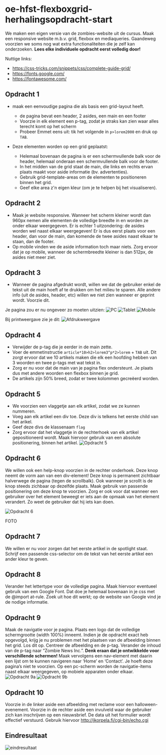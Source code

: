 # oe-hfst-flexboxgrid-herhalingsopdracht-start
We maken een eigen versie van de zombies-website uit de cursus.
Maak een responsive website m.b.v. grid, flexbox en mediaqueries.
Gaandeweg voorzien we soms nog wat extra functionaliteiten die je zelf kan onderzoeken.
**Lees elke individuele opdracht eerst volledig door!**

Nuttige links:
- https://css-tricks.com/snippets/css/complete-guide-grid/
- https://fonts.google.com/
- https://fontawesome.com/ 

## Opdracht 1
- maak een eenvoudige pagina die als basis een grid-layout heeft.
  - de pagina bevat een header, 2 asides, een main en een footer
  - Voorzie in elk element een p-tag, zodat je straks kan zien waar alles terecht komt op het scherm
  - Probeer Emmet eens uit: tik het volgende in `p>lorem2000` en druk op `TAB`.

- Deze elementen worden op een grid geplaatst:
  - Helemaal bovenaan de pagina is er een schermvullende balk voor de header, helemaal onderaan een schermvullende balk voor de footer.
  - In het midden van de grid staat de main, die links en rechts ervan plaats maakt voor aside informatie (bv. advertenties).
  - Gebruik grid-template-areas om de elementen te positioneren binnen het grid.
  - Geef elke area z'n eigen kleur (om je te helpen bij het visualiseren).
  
## Opdracht 2
- Maak je website responsive. Wanneer het scherm kleiner wordt dan 960px nemen alle elementen de volledige breedte in en worden ze onder elkaar weergegeven. Er is echter 1 uitzondering: de asides worden wel naast elkaar weergegeven! Er is dus eerst plaats voor een header, dan voor de main, dan komende de twee asides naast elkaar te staan, dan de footer.
- Op mobile vinden we de aside information toch maar niets. Zorg ervoor dat je op mobile, wanneer de schermbreedte kleiner is dan 512px, de asides niet meer ziet.

  
## Opdracht 3
- Wanneer de pagina afgedrukt wordt, willen we dat de gebruiker enkel de tekst uit de main hoeft af te drukken om het milieu te sparen. Alle andere info (uit de asides, header, etc) willen we niet zien wanneer er geprint wordt. Voorzie dit.

Je pagina zou er nu ongeveer zo moeten uitzien:
![PC](../master/screenshots/1.bmp)
![Tablet](../master/screenshots/2.bmp)
![Mobile](../master/screenshots/3.bmp)

Bij printweergave zie je dit:
![Afdrukweergave](../master/screenshots/4.bmp)

## Opdracht 4
- Verwijder de p-tag die je eerder in de main zette.
- Voer de emmetinstructie `article*10>h2>lorem3^p*2>lorem` + `TAB` uit. Dit zorgt ervoor dat we 10 artikels maken die elk een hoofding hebben van 3 woorden en twee p-tags met wat tekst in.
- Zorg er nu voor dat de main van je pagina flex ondersteunt. Je plaats dus met andere woorden een flexbox binnen je grid.
- De artikels zijn 50% breed, zodat er twee kolommen gecreëerd worden.

## Opdracht 5
- We voorzien een vlaggetje aan elk artikel, zodat we ze kunnen nummeren.
- Voeg aan elk artikel een div toe. Deze div is telkens het eerste child van het arikel.
-	Geef deze divs de klassenaam `flag`
-	Zorg ervoor dat het vlaggetje in de rechterhoek van elk artikel gepositioneerd wordt. Maak hiervoor gebruik van een absolute positionering, binnen het artikel.
![Opdracht 5](../master/screenshots/5.bmp)

## Opdracht 6
We willen ook een help-knop voorzien in de rechter onderhoek. Deze knop neemt de vorm aan van een div-element! Deze knop is permanent zichtbaar halverwege de pagina (tegen de scrollbalk). Ook wanneer je scrollt is de knop steeds zichbaar op dezelfde plaats. Maak gebruik van passende positionering om deze knop te voorzien.
Zorg er ook voor dat wanneer een gebruiker over het element beweegt er iets aan de opmaak van het element verandert. Zo weet de gebruiker dat hij iets kan doen.

![Opdracht 6](../master/screenshots/6.bmp)

FOTO
## Opdracht 7
We willen er nu voor zorgen dat het eerste artikel in de spotlight staat. Schrijf een passende css-selector om de tekst van het eerste artikel een ander kleur te geven.

## Opdracht 8
Verander het lettertype voor de volledige pagina. Maak hiervoor eventueel gebruik van een Google Font. Dat doe je helemaal bovenaan in je css met de @import at-rule. Zoek uit hoe dit werkt; op de website van Google vind je de nodige informatie.
 
## Opdracht 9
Maak de navigatie voor je pagina. Plaats een logo dat de volledige schermgrootte (width 100%) inneemt.
Indien je de opdracht exact heb opgevolgd, krijg je nu problemen met het plaatsen van de afbeelding binnen het grid. Los dit op.
Centreer de afbeelding en de p-tag. Verander de inhoud van de p-tag naar “Zombie News Inc.”.
**Denk eraan dat je ontwikkelde voor verschillende schermen!**
Maak vervolgens een nav-element met daarin een lijst om te kunnen navigeren naar ‘Home’ en ‘Contact’. Je hoeft deze pagina’s niet te voorzien. Op een pc-scherm worden de navigatie-items naast elkaar weergegeven, op mobiele apparaten onder elkaar.
![Opdracht 9a](../master/screenshots/7.bmp)
![Opdracht 9b](../master/screenshots/8.bmp)
  
## Opdracht 10
Voorzie in de linker aside een afbeelding met reclame voor een halloween-evenement.
Voorzie in de rechter aside een invulveld waar de gebruiker zich kan inschrijven op een nieuwsbrief. De data uit het formulier wordt effectief verstuurd.
Gebruik hiervoor http://jkorpela.fi/cgi-bin/echo.cgi

## Eindresultaat
![eindresultaat](../master/screenshots/9.bmp)
